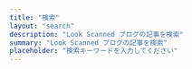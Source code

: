 ```yaml
---
title: "検索"
layout: "search"
description: "Look Scanned ブログの記事を検索"
summary: "Look Scanned ブログの記事を検索"
placeholder: "検索キーワードを入力してください"
---
```

